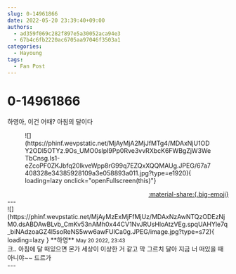 ```yaml
---
slug: 0-14961866
date: 2022-05-20 23:39:40+09:00
authors:
  - ad359f069c282f897e5a30052aca94e3
  - 67b4c6fb2220ac6705aa97046f3503a1
categories:
  - Hayoung
tags:
  - Fan Post
---
```


# 0-14961866

<div class="post-container" markdown="1">
<div class="content-container md-sidebar__scrollwrap" markdown="1">

하영아, 이건 어때? 아침의 달이다
<figure markdown="1">
![](https://phinf.wevpstatic.net/MjAyMjA2MjJfMTg4/MDAxNjU1ODY2ODI5OTYz.9Os_UMO0sIpI9Pp0Rve3vvRXbcK6FWBgZjW3WeTbCnsg.Is1-eZcoPF0ZKJbfq20lkveWpp8rG99q7EZQxXQQMAUg.JPEG/67a7408328e34385928109a3e058893a011.jpg?type=e1920){ loading=lazy onclick="openFullscreen(this)"}
</figure>


</div>
</div>

<div style="text-align: right;" markdown="1">
<a href="https://weverse.io/fromis9/fanpost/0-14961866" style="text-align: right;">:material-share:{.big-emoji}</a>
</div>
---

<div class="comments-container md-sidebar__scrollwrap" markdown="1">
<div class="comment" markdown="1">
<div class='id-container' markdown="1">
![](https://phinf.wevpstatic.net/MjAyMzExMjFfMjUz/MDAxNzAwNTQzODEzNjM0.dsABDAwBLvb_CmKv53nAMh0x44CV1NvJRUsHloAtzVEg.spqUAHYle7q_biNAdzoaGZ4l5soReNS5ww6awFUlCa0g.JPEG/image.jpg?type=s72){ loading=lazy }
**<span class="artist">하영</span>** <small>May 20 2022, 23:43</small><br>
</div>
<div class='comment-body' markdown="1">
크.. 아침에 달 떠있으면 몬가 세상이 이상한 거 같고 막 그르치 달아 지금 너 떠있을 때 아니야~~ 드르가
</div>
</div>
</div>
---
